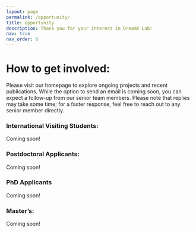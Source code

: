```yaml
---
layout: page
permalink: /opportunity/
title: opportunity
description: Thank you for your interest in DreamX Lab!
nav: true
nav_order: 6
---
```


# How to get involved:

Please visit our homepage to explore ongoing projects and recent publications. While the option to send an email is coming soon, you can expect a follow-up from our senior team members. Please note that replies may take some time; for a faster response, feel free to reach out to any senior member directly.

### International Visiting Students:

Coming soon!

### Postdoctoral Applicants:

Coming soon!

### PhD Applicants

Coming soon!

### Master’s:

Coming soon!
